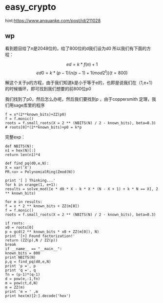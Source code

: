 # easy_crypto

hint:https://www.anquanke.com/post/id/211028

## wp

看到题目给了n是2048位的，给了800位的d我们设为d0 所以我们有下面的方程： 

$$ed = k*f(n)+1$$ $$ed0 = k*(p-1)(n/p-1)+1 (mod 2^t)) (t=800)$$ 

解这个关于p的方程，由于我们知道k是小于等于e的，也即是说我们在（1,e+1）的时候循环，即可找到我们想要的前800位p0

我们找到了p0，然后怎么办呢，然后我们要找到p ，由于coppersmith 定理，我们用sage库里的程序

```
f = x*(2**known_bits)+ZZ(p0)
f = f.monic()
roots = f.small_roots(X = 2 ** (NBITS(N) / 2 - known_bits), beta=0.3)
# roots[0]*(2**known_bits)+p0 = k*p
```

完整exp：

```
def NBITS(N):
n1 = hex(N)[:]
return len(n1)*4

def find_pq(d0,e,N):
X = var('X')
PR.<x> = PolynomialRing(Zmod(N))

print '[ ] Thinking...'
for k in xrange(1, e+1):
results = solve_mod([e * d0 * X - k * X * (N - X + 1) + k * N == X], 2 ** known_bits)

for m in results:
f = x * 2 ** known_bits + ZZ(m[0])
f = f.monic()
roots = f.small_roots(X = 2 ** (NBITS(N) / 2 - known_bits), beta=0.3)

if roots:
x0 = roots[0]
p = gcd(2 ** known_bits * x0 + ZZ(m[0]), N)
print '[+] Found factorization!'
return (ZZ(p),N / ZZ(p))
break
if __name__ == "__main__":
known_bits = 800
print NBITS(N)
p,q = find_pq(d0,e,N)
print 'p =', p
print 'q =', q
fn = (p-1)*(q-1)
d = pow(e,-1,fn)
m = pow(ct,d,N)
m = ZZ(m)
print 'm = ' ,m
print hex(m)[2:].decode('hex')
```
